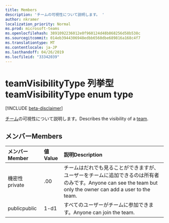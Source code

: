 ```yaml
---
title: Members
description: 'チームの可視性について説明します。 '
author: nkramer
localization_priority: Normal
ms.prod: microsoft-teams
ms.openlocfilehash: 3891092236012e0f960124d48b868256d58b538c
ms.sourcegitcommit: 014eb3944306948edbb6560dbe689816a168c4f7
ms.translationtype: MT
ms.contentlocale: ja-JP
ms.lasthandoff: 04/26/2019
ms.locfileid: "33342039"
---
```

# <a name="teamvisibilitytype-enum-type"></a><span data-ttu-id="7e78f-103">teamVisibilityType 列挙型</span><span class="sxs-lookup"><span data-stu-id="7e78f-103">teamVisibilityType enum type</span></span>

[!INCLUDE [beta-disclaimer](../../includes/beta-disclaimer.md)]

<span data-ttu-id="7e78f-104">[チーム](../resources/team.md)の可視性について説明します。</span><span class="sxs-lookup"><span data-stu-id="7e78f-104">Describes the visibility of a [team](../resources/team.md).</span></span> 

## <a name="members"></a><span data-ttu-id="7e78f-105">メンバー</span><span class="sxs-lookup"><span data-stu-id="7e78f-105">Members</span></span>

| <span data-ttu-id="7e78f-106">メンバー</span><span class="sxs-lookup"><span data-stu-id="7e78f-106">Member</span></span> | <span data-ttu-id="7e78f-107">値</span><span class="sxs-lookup"><span data-stu-id="7e78f-107">Value</span></span>| <span data-ttu-id="7e78f-108">説明</span><span class="sxs-lookup"><span data-stu-id="7e78f-108">Description</span></span> |
|:---------------|:--------|:----------|
|<span data-ttu-id="7e78f-109">機密性</span><span class="sxs-lookup"><span data-stu-id="7e78f-109">private</span></span>|<span data-ttu-id="7e78f-110">.0</span><span class="sxs-lookup"><span data-stu-id="7e78f-110">0</span></span>|<span data-ttu-id="7e78f-111">チームはだれでも見ることができますが、ユーザーをチームに追加できるのは所有者のみです。</span><span class="sxs-lookup"><span data-stu-id="7e78f-111">Anyone can see the team but only the owner can add a user to the team.</span></span>|
|<span data-ttu-id="7e78f-112">public</span><span class="sxs-lookup"><span data-stu-id="7e78f-112">public</span></span>|<span data-ttu-id="7e78f-113">1-d</span><span class="sxs-lookup"><span data-stu-id="7e78f-113">1</span></span>|<span data-ttu-id="7e78f-114">すべてのユーザーがチームに参加できます。</span><span class="sxs-lookup"><span data-stu-id="7e78f-114">Anyone can join the team.</span></span>|
